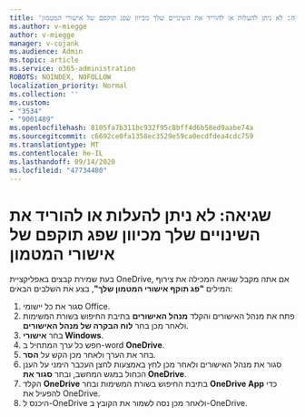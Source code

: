 ```yaml
---
title: 'שגיאה: לא ניתן להעלות או להוריד את השינויים שלך מכיוון שפג תוקפם של אישורי המטמון'
ms.author: v-miegge
author: v-miegge
manager: v-cojank
ms.audience: Admin
ms.topic: article
ms.service: o365-administration
ROBOTS: NOINDEX, NOFOLLOW
localization_priority: Normal
ms.collection: ''
ms.custom:
- "3534"
- "9001489"
ms.openlocfilehash: 8105fa7b311bc932f95c8bff4d6b58ed9aabe74a
ms.sourcegitcommit: c6692ce0fa1358ec3529e59ca0ecdfdea4cdc759
ms.translationtype: MT
ms.contentlocale: he-IL
ms.lasthandoff: 09/14/2020
ms.locfileid: "47734480"
---
```

# <a name="error-we-cant-upload-or-download-your-changes-because-your-cached-credentials-have-expired"></a>שגיאה: לא ניתן להעלות או להוריד את השינויים שלך מכיוון שפג תוקפם של אישורי המטמון

בעת שמירת קבצים באפליקציית OneDrive, אם אתה מקבל שגיאה המכילה את צירוף המילים **"פג תוקף אישורי המטמון שלך"**, בצע את השלבים הבאים:

1. סגור את כל יישומי Office.
1. פתח את מנהל האישורים והקלד **מנהל האישורים** בתיבת החיפוש בשורת המשימות ולאחר מכן בחר **לוח הבקרה של מנהל האישורים**.
1. בחר **אישורי Windows**.
1. חפש כל ערך המתחיל ב-word **OneDrive**.
1. בחר את הערך ולאחר מכן הקש על **הסר**.
1. סגור את מנהל האישורים ולאחר מכן לחץ באמצעות לחצן העכבר הימני על הענן הכחול במגש המחשב, ובחר **סגור את OneDrive**.
1. הקלד **OneDrive** בתיבת החיפוש בשורת המשימות ובחר **OneDrive App** כדי להפעיל את OneDrive.
1. היכנס ל-OneDrive ולאחר מכן נסה לשמור את הקובץ ב-OneDrive.
